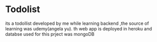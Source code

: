 # Todolist

its a todollist developed by me while learning backend ,the source of learning was udemy(angela yu).
th web app is deployed in heroku and databse used for this prject was mongoDB
